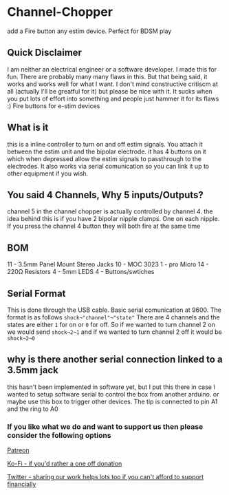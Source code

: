 # Channel-Chopper
add a Fire button any estim device. Perfect for BDSM play 

## Quick Disclaimer
I am neither an electrical engineer or a software developer. I made this for fun. There are probably many many flaws in this. But that being said, it works and works well for what I want. I don't mind constructive critiscm at all (actually I'll be greatful for it) but please be nice with it. It sucks when you put lots of effort into something and people just hammer it for its flaws :)
Fire buttons for e-stim devices


## What is it
this is a inline controller to turn on and off estim signals. You attach it between the estim unit and the bipolar electrode. it has 4 buttons on it which when depressed allow the estim signals to passthrough to the electrodes. It also works via serial comunication so you can link it up to other equipment if you wish. 

## You said 4 Channels, Why 5 inputs/Outputs?
channel 5 in the channel chopper is actually controlled by channel 4. the idea behind this is if you have 2 bipolar nipple clamps. One on each nipple. If you press the channel 4 button they will both fire at the same time

## BOM
11 - 3.5mm Panel Mount Stereo Jacks
10 - MOC 3023
1 - pro Micro
14 - 220Ω Resistors
4 - 5mm LEDS
4 - Buttons/swtiches

## Serial Format
This is done through the USB cable. Basic serial comunication at 9600. The format is as follows
`shock¬"channel"¬"state"`
There are 4 channels and the states are either `1` for on or `0` for off. So if we wanted to turn channel 2 on we would send
`shock¬2¬1`
and if we wanted to turn channel 2 off it would be 
`shock¬2¬0`

## why is there another serial connection linked to a 3.5mm jack
this hasn't been implemented in software yet, but I put this there in case I wanted to setup software serial to control the box from another arduino. or maybe use this box to trigger other devices. The tip is connected to pin A1 and the ring to A0

### If you like what we do and want to support us then please consider the following options
[Patreon](https://www.patreon.com/deviantdesigns)

[Ko-Fi - if you'd rather a one off donation](Ko-fi.com/deviantdesigns)

[Twitter - sharing our work helps lots too if you can't afford to support financially](https://twitter.com/_DeviantDesigns)

